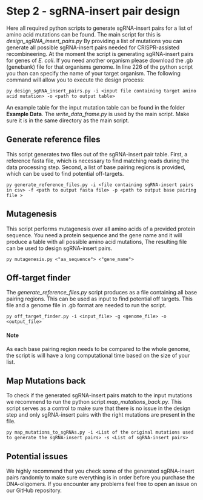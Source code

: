 
# Step 2 - sgRNA-insert pair design

Here all required python scripts to generate sgRNA-insert pairs for a list of amino acid mutations can be found. The main script for this is *design_sgRNA_insert_pairs.py* By providing a list of mutations you can 
generate all possible sgRNA-insert pairs needed for CRISPR-assisted recombineering. At the moment the script is generating sgRNA-insert pairs for genes of *E. coli*. If you need another organism please download the
.gb (genebank) file for that organisms genome. In line 226 of the python script you than can specify the name of your target organism. The following command will allow you to execute the design process:
```
py design_sgRNA_insert_pairs.py -i <input file containing target amino acid mutation> -o <path to output table>
```
An example table for the input mutation table can be found in the folder **Example Data**. The *write_data_frame.py* is used by the main script. Make sure it is in the same directory as the main script.

## Generate reference files
This script generates two files out of the sgRNA-insert pair table. First, a reference fasta file, which is necessary to find matching reads during the data processing step. Second, a list of base pairing regions is provided, which can be used to find potential off-targets.
```
py generate_reference_files.py -i <file containing sgRNA-insert pairs in csv> -f <path to output fasta file> -p <path to output base pairing file >
```
## Mutagenesis
This script performs mutagenesis over all amino acids of a provided protein sequence. You need a protein sequence and the gene name and it will produce a table with all possible amino acid mutations, The resulting file can be used to design sgRNA-insert pairs.
```
py mutagenesis.py <"aa_sequence"> <"gene_name">
```

## Off-target finder
The *generate_reference_files.py* script produces as a file containing all base pairing regions. This can be used as input to find potential off targets. This file and a genome file in .gb format are needed to run the script. 
```
py off_target_finder.py -i <input_file> -g <genome_file> -o <output_file>
```
#### Note
As each base pairing region needs to be compared to the whole genome, the script is will have a long computational time based on the size of your list.

## Map Mutations back
To check if the generated sgRNA-insert pairs match to the input mutations we recommend to run the python script *map_mutations_back.py*. This script serves as a control to make sure that there is no issue in the design step and only sgRNA-insert pairs with the right mutations are present in the file.
```
py map_mutations_to_sgRNAs.py -i <List of the original mutations used to generate the sgRNA-insert pairs> -s <List of sgRNA-insert pairs>
```

## Potential issues
We highly recommend that you check some of the generated sgRNA-insert pairs randomly to make sure everything is in order before you purchase the DNA-oligomers. If you encounter any problems feel free to open an issue on our GitHub repository.